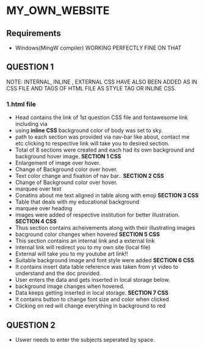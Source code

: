 # MY_OWN_WEBSITE

## Requirements

- Windows(MingW compiler) WORKING PERFECTLY FINE ON THAT

## QUESTION 1
NOTE: INTERNAL, INLINE , EXTERNAL CSS HAVE ALSO BEEN ADDED AS IN CSS FILE AND TAGS OF HTML FILE AS STYLE TAG OR INLINE CSS.
### 1.html file
- Head contains the link of 1st question CSS file and fontawesome link including via <link href>
- using **inline CSS** background color of body was set to sky.
- path to each section was provided via nav-bar like about, contact me etc clicking to respective link will take you to desired section.
- Total of 8 sections were created and each had its own background and background hover image.
**SECTION 1 CSS**
- Enlargement of image over hover.
- Change of Background color over hover.
- Text color change and fixation of nav bar..
**SECTION 2 CSS**
-  Change of Background color over hover.
- marquee over text 
- Conatins about me text aligned in table along with emoji
**SECTION 3 CSS**
- Table that deals with my educational background
- marquee over heading
- images were added of respective institution for better illustration.
**SECTION 4 CSS**
- Thus section contains acheivements along with their illustrating images
- bacground color changes when hovered
**SECTION 5 CSS**
- This section contains an internal link and a external link
- internal link will redirect you to my own site (local file)
- External will take you to my youtube art link!!
- Suitable background image and font style were added
**SECTION 6 CSS**
- It contains insert data table reference was taken from yt video to understand and the doc provided.
- User enters the data and gets inserted in local storage below.
- background image changes when hovered.
- Data keeps getting inserted in local storage.
**SECTION 7 CSS**
- It contains button to change font size and color when clicked
- Clicking on red will change everything in background to red

## QUESTION 2
- Uswer needs to enter the subjects seperated by space.
